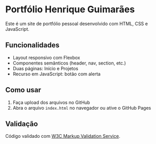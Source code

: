 # Portfólio Henrique Guimarães

Este é um site de portfólio pessoal desenvolvido com HTML, CSS e JavaScript.

## Funcionalidades
- Layout responsivo com Flexbox
- Componentes semânticos (header, nav, section, etc.)
- Duas páginas: Início e Projetos
- Recurso em JavaScript: botão com alerta

## Como usar
1. Faça upload dos arquivos no GitHub
2. Abra o arquivo `index.html` no navegador ou ative o GitHub Pages

## Validação
Código validado com [W3C Markup Validation Service](https://validator.w3.org/).
